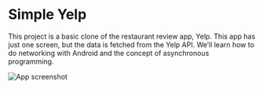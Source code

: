 # Simple Yelp

This project is a basic clone of the restaurant review app, Yelp. This app has just one screen, but the data is fetched from the Yelp API. We’ll learn how to do networking with Android and the concept of asynchronous programming. 

<img src='https://i.imgur.com/vMSSsZM.png' title='App screenshot' width='' alt='App screenshot' />
